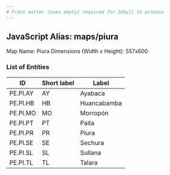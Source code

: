 ```yaml
---
# Front matter (even empty) required for Jekyll to process
---
```


## JavaScript Alias: maps/piura

Map Name: Piura
Dimensions (Width x Height): 557x600


### List of Entities

ID | Short label | Label
---|---|---|
PE.PI.AY| AY | Ayabaca
PE.PI.HB| HB | Huancabamba
PE.PI.MO| MO | Morropón
PE.PI.PT| PT | Paita
PE.PI.PR| PR | Piura
PE.PI.SE| SE | Sechura
PE.PI.SL| SL | Sullana
PE.PI.TL| TL | Talara
